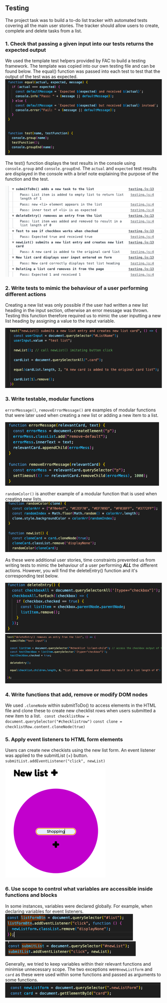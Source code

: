 ## Testing

The project task was to build a to-do list tracker with automated tests covering all the main user stories. The tracker should allow users to create, complete and delete tasks from a list.


### 1. Check that passing a given input into our tests returns the expected output

We used the template test helpers provided by FAC to build a testing framework. The template was copied into our own testing file and can be found below. The equal() function was passed into each test to test that the output of the test was as expected. 
![equal() and test() functions](/Images/TESTING/equal()%2Btest().png)

The test() function displays the test results in the console using `console.group` and `console.groupEnd`. The `actual` and `expected` test results are displayed in the console with a brief note explaining the purpose of the function and the test.

![console test results](/Images/TESTING/console.png)


### 2. Write tests to mimic the behaviour of a user performing different actions

Creating a new list was only possible if the user had written a new list heading in the input section, otherwise an error message was thrown. Testing this function therefore required us to mimic the user inputting  a new list heading by assigning a value to the input variable.

![newList() test](/Images/TESTING/newList()test.png)  

### 3. Write testable, modular functions

``errorMessage()``, ``removeErrorMessage()`` are examples of modular functions that were later used when creating a new list or adding a new item to a list.

![error functions](/Images/TESTING/error().png)

``randomColor()`` is another example of a modular function that is used when creating new lists.
![randomColor()](/Images/TESTING/randomColor().png)

As these were additional user stories, time constraints prevented us from writing tests to mimic the behaviour of a user performing ***ALL*** the different actions. However, you will find the deleteEntry() function and it's corresponding test below.

![deleteEntry()](/Images/TESTING/deleteEntry().png)
![deleteEntry() test](/Images/TESTING/deleteEntry()test.png)

### 4. Write functions that add, remove or modify DOM nodes

We used ``.cloneNode`` within submitToDo() to access elements in the HTML file and clone these to create new checklist rows when users submitted a new item to a list.
`` const checklistRow = document.querySelector("#checklistrow")``
`` const clone = checklistRow.content.cloneNode(true) `` 

### 5. Apply event listeners to HTML form elements

Users can create new checkists using the new list form. An event listener was applied to the submitList (+) button.
`` submitList.addEventListener("click", newList) ``

![form UI](/Images/TESTING/FormUI.png)

### 6. Use scope to control what variables are accessible inside functions and blocks

In some instances, variables were declared globally. For example, when declaring variables for event listeners.
![listFormBtn event listener](/Images/TESTING/listFormBtn.png)
![submit list event listener](/Images/TESTING/SubmitList%20.png)

Generally, we tried to keep variables within their relevant functions and minimise unnecessary scope. The two exceptions were``newListform`` and ``card`` as these were used within some functions and passed as arguments to some functions.
![global variables](/Images/TESTING/Global.png)

<!-- 7. Use CSS grid to create complex layouts

8. Use CSS grid to make layouts that adapt to the viewport size -->